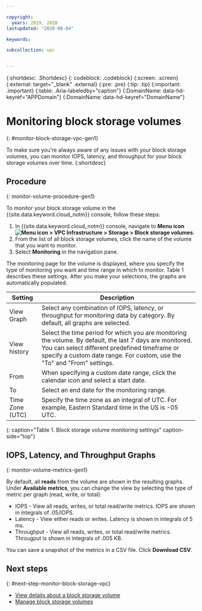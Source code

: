 ```yaml
---

copyright:
  years: 2019, 2020
lastupdated: "2020-08-04"

keywords:

subcollection: vpc


---
```


{:shortdesc: .Shortdesc}
{: codeblock: .codeblock}
{:screen: .screen}
{:external: target="_blank" .external}
{:pre: .pre}
{:tip: .tip}
{:important: .important}
{:table: .Aria-labeledby="caption"}
{:DomainName: data-hd-keyref="APPDomain"}
{:DomainName: data-hd-keyref="DomainName"}

# Monitoring block storage volumes
{: #monitor-block-storage-vpc-gen1}

To make sure you're always aware of any issues with your block storage volumes, you can monitor IOPS, latency, and throughput for your block storage volumes over time.
{:shortdesc}

## Procedure
{: monitor-volume-procedure-gen1}

To monitor your block storage volume in the {{site.data.keyword.cloud_notm}} console, follow these steps:

1. In {{site.data.keyword.cloud_notm}} console, navigate to **Menu icon ![Menu icon](../icons/icon_hamburger.svg) > VPC Infrastructure > Storage > Block storage volumes**.
1. From the list of all block storage volumes, click the name of the volume that you want to monitor.
1. Select **Monitoring** in the navigation pane.

The monitoring page for the volume is displayed, where you specify the type of monitoring you want and time range in which to monitor. Table 1 describes these settings. After you make your selections, the graphs are automatically populated.

| Setting | Description |
|---------|-------------|
| View Graph | Select any combination of IOPS, latency, or throughput for monitoring data by category. By default, all graphs are selected. |
| View history | Select the time period for which you are monitoring the volume. By default, the last 7 days are monitored. You can select different predefined timeframe or specify a custom date range.  For custom, use the "To" and "From" settings. |
| From | When specifying a custom date range, click the calendar icon and select a start date. |
| To | Select an end date for the monitoring range. |
| Time Zone (UTC) | Specify the time zone as an integral of UTC.  For example, Eastern Standard time in the US is -05 UTC. |
{: caption="Table 1. Block storage volume monitoring settings" caption-side="top"}

## IOPS, Latency, and Throughput Graphs
{: monitor-volume-metrics-gen1}

By default, all **reads** from the volume are shown in the resulting graphs. Under **Available metrics**, you can change the view by selecting the type of metric per graph (read, write, or total):

* IOPS - View all reads, writes, or total read/write metrics. IOPS are shown in integrals of .05/IOPS.
* Latency - View either reads or writes. Latency is shown in integrals of 5 ms.
* Throughput  - View all reads, writes, or total read/write metrics. Througput is shown in integrals of .005 KB.

You can save a snapshot of the metrics in a CSV file. Click **Download CSV**.

## Next steps
{: #next-step-monitor-block-storage-vpc}

* [View details about a block storage volume](/docs/vpc?topic=vpc-viewing-block-storage)
* [Manage block storage volumes](/docs/vpc?topic=vpc-managing-block-storage)
